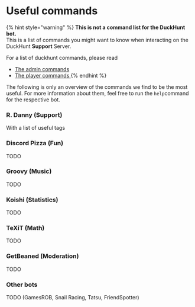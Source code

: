 # Useful commands

{% hint style="warning" %}
**This is not a command list for the DuckHunt bot.**  
This is a list of commands you might want to know when interacting on the DuckHunt **Support** Server.

For a list of duckhunt commands, please read

* [The admin commands](../bot-administration/admin-commands.md)
* [The player commands ](../players-guide/player-commands.md)
{% endhint %}

The following is only an overview of the commands we find to be the most useful. For more information about them, feel free to run the `help`command for the respective bot.

### R. Danny \(Support\)

With a list of useful tags

### Discord Pizza \(Fun\)

TODO

### Groovy \(Music\)

TODO

### Koishi \(Statistics\)

TODO

### TeXiT \(Math\)

TODO

### GetBeaned \(Moderation\)

TODO

### Other bots

TODO \(GamesROB, Snail Racing, Tatsu, FriendSpotter\)



